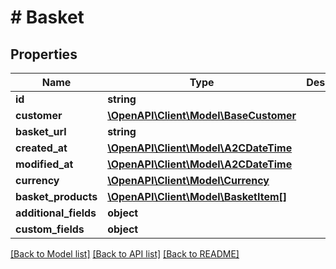 # # Basket

## Properties

Name | Type | Description | Notes
------------ | ------------- | ------------- | -------------
**id** | **string** |  | [optional]
**customer** | [**\OpenAPI\Client\Model\BaseCustomer**](BaseCustomer.md) |  | [optional]
**basket_url** | **string** |  | [optional]
**created_at** | [**\OpenAPI\Client\Model\A2CDateTime**](A2CDateTime.md) |  | [optional]
**modified_at** | [**\OpenAPI\Client\Model\A2CDateTime**](A2CDateTime.md) |  | [optional]
**currency** | [**\OpenAPI\Client\Model\Currency**](Currency.md) |  | [optional]
**basket_products** | [**\OpenAPI\Client\Model\BasketItem[]**](BasketItem.md) |  | [optional]
**additional_fields** | **object** |  | [optional]
**custom_fields** | **object** |  | [optional]

[[Back to Model list]](../../README.md#models) [[Back to API list]](../../README.md#endpoints) [[Back to README]](../../README.md)
